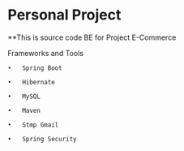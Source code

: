 # Personal Project
**This is source code BE for Project E-Commerce

Frameworks and Tools

	•	Spring Boot

	•	Hibernate

	•	MySQL

	•	Maven
 
	•	Stmp Gmail

 	•	Spring Security

